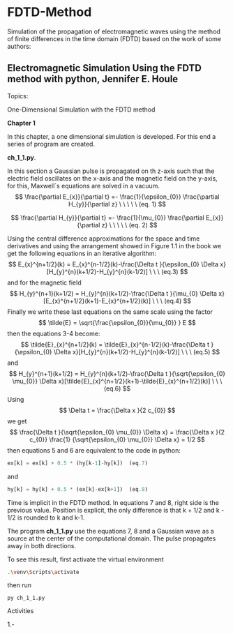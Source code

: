 # FDTD-Method
Simulation of the propagation of electromagnetic waves using the method of finite differences in the time domain (FDTD) based on the work of some authors: 

## Electromagnetic Simulation Using the FDTD method with python, Jennifer E. Houle

Topics:

One-Dimensional Simulation with the FDTD method

**Chapter 1**

In this chapter, a one dimensional simulation is developed. For this end a series of program are created.

**ch_1_1.py**.

In this section a Gaussian pulse is propagated on th z-axis such that the electric field oscillates on the x-axis and the magnetic field on the y-axis, for this, Maxwell´s equations are solved in a vacuum. 
$$
\frac{\partial E_{x}}{\partial t} =- \frac{1}{\epsilon_{0}} \frac{\partial H_{y}}{\partial z} \ \ \ \ \  (eq. 1)
$$

$$
\frac{\partial H_{y}}{\partial t} =- \frac{1}{\mu_{0}} \frac{\partial E_{x}}{\partial z} \ \ \ \ \  (eq. 2)
$$

Using the central difference approximations for the space and time derivatives and using the arrangement showed in Figure 1.1 in the book we get the following equations in an iterative algorithm:
$$
E_{x}^{n+1/2}(k) = 	E_{x}^{n-1/2}(k)-\frac{\Delta t }{\epsilon_{0} \Delta x}[H_{y}^{n}(k+1/2)-H_{y}^{n}(k-1/2)]  \ \ \ (eq.3)
$$
and for the magnetic field
$$
H_{y}^{n+1}(k+1/2) = 	H_{y}^{n}(k+1/2)-\frac{\Delta t }{\mu_{0} \Delta x}[E_{x}^{n+1/2}(k+1)-E_{x}^{n+1/2}(k)]  \ \ \ (eq.4)
$$
Finally we write these last equations on the same scale using the factor
$$
\tilde{E} = \sqrt{\frac{\epsilon_{0}}{\mu_{0}} } E
$$
then the equations 3-4 become: 
$$
\tilde{E}_{x}^{n+1/2}(k) = \tilde{E}_{x}^{n-1/2}(k)-\frac{\Delta t }{\epsilon_{0} \Delta x}[H_{y}^{n}(k+1/2)-H_{y}^{n}(k-1/2)]  \ \ \ (eq.5)
$$
and
$$
H_{y}^{n+1}(k+1/2) = 	H_{y}^{n}(k+1/2)-\frac{\Delta t }{\sqrt{\epsilon_{0} \mu_{0}}  \Delta x}[\tilde{E}_{x}^{n+1/2}(k+1)-\tilde{E}_{x}^{n+1/2}(k)]  \ \ \ (eq.6)
$$
Using
$$
\Delta t = \frac{\Delta x }{2 c_{0}}
$$
we get
$$
\frac{\Delta t }{\sqrt{\epsilon_{0} \mu_{0}} \Delta x} = \frac{\Delta x }{2 c_{0}}  \frac{1} {\sqrt{\epsilon_{0} \mu_{0}} \Delta x}  = 1/2
$$
then equations 5 and 6 are equivalent to the code in python:

```python
ex[k] = ex[k] + 0.5 * (hy[k-1]-hy[k])  (eq.7)
```

and 

```python
hy[k] = hy[k] + 0.5 * (ex[k]-ex[k+1])  (eq.8)
```

Time is implicit in the FDTD method. In equations 7 and 8, right side is the previous value. Position is explicit, the only difference is that k + 1/2 and k - 1/2 is rounded to k and k-1.

The program **ch_1_1.py** use the equations 7, 8 and a Gaussian wave as a source at the center of the computational domain. The pulse propagates away in both directions.

To see this result, first activate the virtual environment 

```bash
.\venv\Scripts\activate
```

then run 

```
py ch_1_1.py
```

Activities

1.- 

